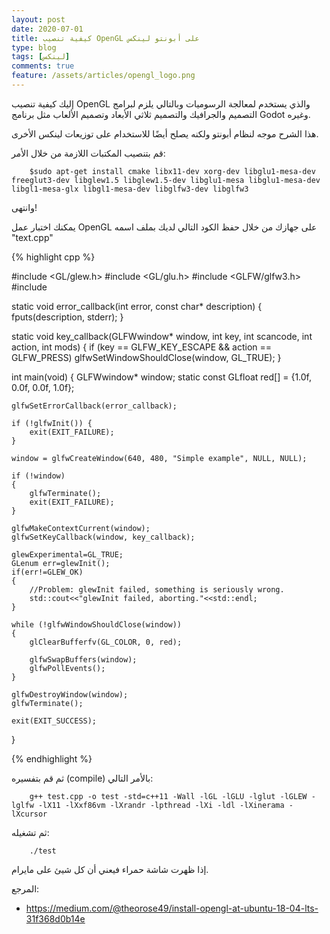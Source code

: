```yaml
---
layout: post
date: 2020-07-01
title: كيفية تنصيب OpenGL على أبونتو لينكس
type: blog
tags: [لينكس]
comments: true
feature: /assets/articles/opengl_logo.png
---
```



إليك كيفية تنصيب OpenGL والذي يستخدم لمعالجة الرسوميات وبالتالي يلزم لبرامج التصميم والجرافيك والتصميم ثلاثي الأبعاد وتصميم الألعاب مثل برنامج Godot وغيره.

هذا الشرح موجه لنظام أبونتو ولكنه يصلح أيضًا للاستخدام على توزيعات لينكس الأخرى. 

قم بتنصيب المكتبات اللازمة من خلال الأمر:

        $sudo apt-get install cmake libx11-dev xorg-dev libglu1-mesa-dev freeglut3-dev libglew1.5 libglew1.5-dev libglu1-mesa libglu1-mesa-dev libgl1-mesa-glx libgl1-mesa-dev libglfw3-dev libglfw3

وانتهى!

يمكنك اختبار عمل OpenGL على جهازك من خلال حفظ الكود التالي لديك بملف اسمه "text.cpp"

{% highlight cpp %}

#include <GL/glew.h>
#include <GL/glu.h>
#include <GLFW/glfw3.h>
#include <iostream>

static void error_callback(int error, const char* description)
{
    fputs(description, stderr);
}

static void key_callback(GLFWwindow* window, int key, int scancode, int action, int mods)
{
    if (key == GLFW_KEY_ESCAPE && action == GLFW_PRESS)
    glfwSetWindowShouldClose(window, GL_TRUE);
}

int main(void)
{
    GLFWwindow* window;
    static const GLfloat red[] = {1.0f, 0.0f, 0.0f, 1.0f};

    glfwSetErrorCallback(error_callback);

    if (!glfwInit()) {
        exit(EXIT_FAILURE);
    }

    window = glfwCreateWindow(640, 480, "Simple example", NULL, NULL);

    if (!window)
    {
        glfwTerminate();
        exit(EXIT_FAILURE);
    }

    glfwMakeContextCurrent(window);
    glfwSetKeyCallback(window, key_callback);

    glewExperimental=GL_TRUE;
    GLenum err=glewInit();
    if(err!=GLEW_OK)
    {
        //Problem: glewInit failed, something is seriously wrong.
        std::cout<<"glewInit failed, aborting."<<std::endl;
    }

    while (!glfwWindowShouldClose(window))
    {
        glClearBufferfv(GL_COLOR, 0, red);

        glfwSwapBuffers(window);
        glfwPollEvents();
    }

    glfwDestroyWindow(window);
    glfwTerminate();

    exit(EXIT_SUCCESS);
}

{% endhighlight %}

ثم قم بتفسيره (compile) بالأمر التالي:

        g++ test.cpp -o test -std=c++11 -Wall -lGL -lGLU -lglut -lGLEW -lglfw -lX11 -lXxf86vm -lXrandr -lpthread -lXi -ldl -lXinerama -lXcursor

ثم تشغيله:

        ./test

إذا ظهرت شاشة حمراء فيعني أن كل شيئ على مايرام.

المرجع:

* <https://medium.com/@theorose49/install-opengl-at-ubuntu-18-04-lts-31f368d0b14e>

